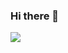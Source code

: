 ### Hi there 👋

<a href="버튼을 눌렀을 때 이동할 링크" target="_blank"><img src="https://img.shields.io/badge/42-000000?style=flat&logo=Seoul&logoColor=FFFFFF"/></a>


<!--
**duckgii/duckgii** is a ✨ _special_ ✨ repository because its `README.md` (this file) appears on your GitHub profile.

Here are some ideas to get you started:

- 🔭 I’m currently working on ...
- 🌱 I’m currently learning ...
- 👯 I’m looking to collaborate on ...
- 🤔 I’m looking for help with ...
- 💬 Ask me about ...
- 📫 How to reach me: ...
- 😄 Pronouns: ...
- ⚡ Fun fact: ...
-->
